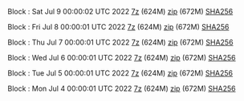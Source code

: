 Block : Sat Jul  9 00:00:02 UTC 2022 [7z](https://transfer.sh/SfjX6w/bootstrap.dat.20220709.7z) (624M) [zip](https://transfer.sh/7KMvRi/bootstrap.dat.20220709.zip) (672M) [SHA256](https://transfer.sh/LR7fOs/sha256.txt)

Block : Fri Jul  8 00:00:01 UTC 2022 [7z](https://transfer.sh/TjcuvY/bootstrap.dat.20220708.7z) (624M) [zip](https://transfer.sh/Gc51by/bootstrap.dat.20220708.zip) (672M) [SHA256](https://transfer.sh/7FveoL/sha256.txt)

Block : Thu Jul  7 00:00:01 UTC 2022 [7z](https://transfer.sh/SvaJkY/bootstrap.dat.20220707.7z) (624M) [zip](https://transfer.sh/jB1TpE/bootstrap.dat.20220707.zip) (672M) [SHA256](https://transfer.sh/wKi2Gz/sha256.txt)

Block : Wed Jul  6 00:00:01 UTC 2022 [7z](https://transfer.sh/gBGuzm/bootstrap.dat.20220706.7z) (624M) [zip](https://transfer.sh/gJV1gp/bootstrap.dat.20220706.zip) (672M) [SHA256](https://transfer.sh/LI85me/sha256.txt)

Block : Tue Jul  5 00:00:01 UTC 2022 [7z](https://transfer.sh/TlSoHn/bootstrap.dat.20220705.7z) (624M) [zip](https://transfer.sh/sy1Tzo/bootstrap.dat.20220705.zip) (672M) [SHA256](https://transfer.sh/JpXlp6/sha256.txt)

Block : Mon Jul  4 00:00:01 UTC 2022 [7z](https://transfer.sh/LydiJ4/bootstrap.dat.20220704.7z) (624M) [zip](https://transfer.sh/RMU76N/bootstrap.dat.20220704.zip) (672M) [SHA256](https://transfer.sh/PeefmE/sha256.txt)
